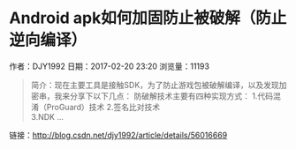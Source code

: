 # Android apk如何加固防止被破解（防止逆向编译）
作者：DJY1992
日期：2017-02-20 23:20
浏览量：11193
> 简介：现在主要工具是接触SDK，为了防止游戏包被破解编译，以及发现加密串，我来分享下以下几点： 
防破解技术主要有四种实现方式： 
1.代码混淆（ProGuard）技术 
2.签名比对技术  
3.NDK ...

 链接：http://blog.csdn.net/djy1992/article/details/56016669
